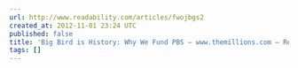 ```yaml
---
url: http://www.readability.com/articles/fwojbgs2
created_at: 2012-11-01 23:24 UTC
published: false
title: 'Big Bird is History: Why We Fund PBS — www.themillions.com — Readability'
tags: []
---
```



